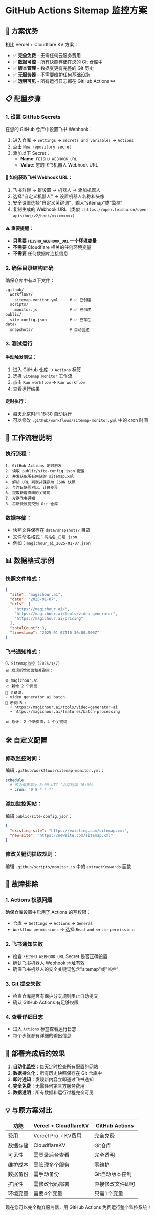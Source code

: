 # GitHub Actions Sitemap 监控方案

## 🎯 方案优势

相比 Vercel + Cloudflare KV 方案：

- ✅ **完全免费** - 无需任何云服务费用
- ✅ **数据可控** - 所有快照存储在您的 Git 仓库中
- ✅ **版本管理** - 数据变更有完整的 Git 历史
- ✅ **无服务器** - 不需要维护任何基础设施
- ✅ **透明可见** - 所有运行日志都在 GitHub Actions 中

## 📋 配置步骤

### 1. 设置 GitHub Secrets

在您的 GitHub 仓库中设置飞书 Webhook：

1. 进入仓库 → `Settings` → `Secrets and variables` → `Actions`
2. 点击 `New repository secret`
3. 添加以下 Secret：
   - **Name**: `FEISHU_WEBHOOK_URL`
   - **Value**: 您的飞书机器人 Webhook URL

#### 🤖 如何获取飞书 Webhook URL：

1. 飞书群聊 → 群设置 → 机器人 → 添加机器人
2. 选择"自定义机器人" → 设置机器人名称和头像
3. 安全设置选择"自定义关键词"，输入"sitemap"或"监控"
4. 复制生成的 Webhook URL（类似：`https://open.feishu.cn/open-apis/bot/v2/hook/xxxxxxxxx`）

#### ⚠️ 重要提醒：

- **只需要 `FEISHU_WEBHOOK_URL` 一个环境变量**
- **不需要** Cloudflare 相关的任何环境变量
- **不需要** 任何数据库连接信息

### 2. 确保目录结构正确

确保仓库中有以下文件：

```
.github/
  workflows/
    sitemap-monitor.yml     # ✅ 已创建
  scripts/
    monitor.js              # ✅ 已创建
public/
  site-config.json          # ✅ 已存在
data/
  snapshots/                # 自动创建
```

### 3. 测试运行

#### 手动触发测试：

1. 进入 GitHub 仓库 → `Actions` 标签
2. 选择 `Sitemap Monitor` 工作流
3. 点击 `Run workflow` → `Run workflow`
4. 查看运行结果

#### 定时执行：

- 每天北京时间 18:30 自动执行
- 可以修改 `.github/workflows/sitemap-monitor.yml` 中的 cron 时间

## 🔄 工作流程说明

### 执行流程：

```
1. GitHub Actions 定时触发
2. 读取 public/site-config.json 配置
3. 并发获取所有网站的 sitemap.xml
4. 解析 URL 列表并保存为 JSON 快照
5. 与昨日快照对比，计算差异
6. 提取新增页面的关键词
7. 发送飞书通知
8. 将新快照提交到 Git 仓库
```

### 数据存储：

- 快照文件保存在 `data/snapshots/` 目录
- 文件命名格式：`网站名_日期.json`
- 例如：`magichour_ai_2025-01-07.json`

## 📊 数据格式示例

### 快照文件格式：

```json
{
  "site": "magichour.ai",
  "date": "2025-01-07",
  "urls": [
    "https://magichour.ai/",
    "https://magichour.ai/tools/video-generator",
    "https://magichour.ai/pricing"
  ],
  "totalCount": 3,
  "timestamp": "2025-01-07T10:30:00.000Z"
}
```

### 飞书通知格式：

```
🔍 Sitemap监控 (2025/1/7)
📊 发现新增页面和关键词：

🌐 magichour.ai
📈 新增 2 个页面
🔑 关键词:
- video generator ai batch
📝 示例URL:
  • https://magichour.ai/tools/video-generator-ai
  • https://magichour.ai/features/batch-processing

📊 总计: 2 个新页面，4 个关键词
```

## 🛠️ 自定义配置

### 修改监控时间：

编辑 `.github/workflows/sitemap-monitor.yml`：

```yaml
schedule:
  # 改为每天早上 8:00 UTC (北京时间 16:00)
  - cron: "0 8 * * *"
```

### 添加监控网站：

编辑 `public/site-config.json`：

```json
{
  "existing-site": "https://existing.com/sitemap.xml",
  "new-site": "https://newsite.com/sitemap.xml"
}
```

### 修改关键词提取规则：

编辑 `.github/scripts/monitor.js` 中的 `extractKeywords` 函数

## 🐛 故障排除

### 1. Actions 权限问题

确保仓库设置中启用了 Actions 的写权限：

- 仓库 → `Settings` → `Actions` → `General`
- `Workflow permissions` → 选择 `Read and write permissions`

### 2. 飞书通知失败

- 检查 `FEISHU_WEBHOOK_URL` Secret 是否正确设置
- 确认飞书机器人 Webhook 地址有效
- 确保飞书机器人的安全关键词包含"sitemap"或"监控"

### 3. Git 提交失败

- 检查仓库是否有保护分支规则阻止自动提交
- 确认 GitHub Actions 有足够权限

### 4. 查看详细日志

- 进入 `Actions` 标签查看运行日志
- 每个步骤都有详细的输出信息

## 🚀 部署完成后的效果

1. **自动化监控**：每天定时检查所有配置的网站
2. **数据持久化**：所有历史快照保存在 Git 仓库中
3. **即时通知**：发现新内容立即通过飞书通知
4. **完全免费**：无需任何第三方服务费用
5. **数据透明**：所有数据和运行过程完全可见

## 💡 与原方案对比

| 功能     | Vercel + CloudflareKV | GitHub Actions   |
| -------- | --------------------- | ---------------- |
| 费用     | Vercel Pro + KV费用   | 完全免费         |
| 数据存储 | CloudflareKV          | Git仓库          |
| 可见性   | 需登录后台查看        | 完全透明         |
| 维护成本 | 需管理多个服务        | 零维护           |
| 数据备份 | 需手动备份            | Git自动版本控制  |
| 扩展性   | 需修改代码部署        | 直接修改文件即可 |
| 环境变量 | 需要4个变量           | 只需1个变量      |

现在您可以完全抛弃服务器，用 GitHub Actions 免费运行整个监控系统！
